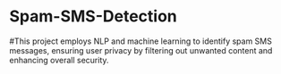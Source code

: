 # Spam-SMS-Detection

#This project employs NLP and machine learning to identify spam SMS messages, ensuring user privacy by filtering out unwanted content and enhancing overall security.
